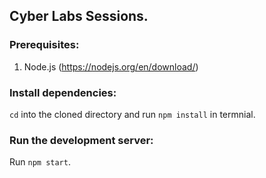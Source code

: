 ## Cyber Labs Sessions.

### Prerequisites: 
1. Node.js (https://nodejs.org/en/download/)

### Install dependencies:
`cd` into the cloned directory and run `npm install` in termnial.

### Run the development server:
Run `npm start`.
